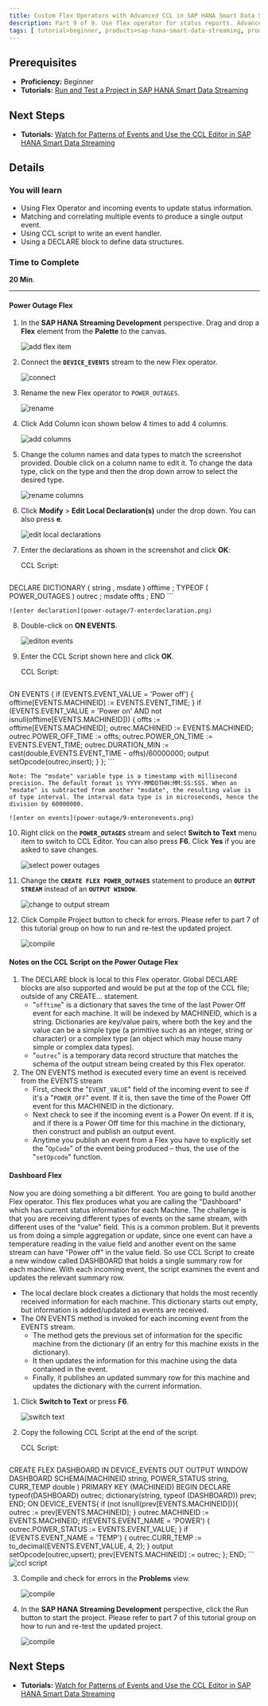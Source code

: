 ```yaml
---
title: Custom Flex Operators with Advanced CCL in SAP HANA Smart Data Streaming
description: Part 9 of 9. Use flex operator for status reports. Advanced CCL techniques.
tags: [ tutorial>beginner, products>sap-hana-smart-data-streaming, products>sap-hana-studio ]
---
```

## Prerequisites  
 - **Proficiency:** Beginner
 - **Tutorials:** [Run and Test a Project in SAP HANA Smart Data Streaming](http://www.sap.com/developer/tutorials/sds-part7-testing.html)

## Next Steps
 - **Tutorials:** [Watch for Patterns of Events and Use the CCL Editor in SAP HANA Smart Data Streaming](http://www.sap.com/developer/tutorials/sds-part8-patterns.html)

## Details
### You will learn  
 - Using Flex Operator and incoming events to update status information.
 - Matching and correlating multiple events to produce a single output event.
 - Using CCL script to write an event handler.
 - Using a DECLARE block to define data structures.

### Time to Complete
**20 Min**.

---

#### Power Outage Flex

1. In the **SAP HANA Streaming Development** perspective. Drag and drop a **Flex** element from the **Palette** to the canvas.

    ![add flex item](power-outage/1-addflexitem.png)

2. Connect the **`DEVICE_EVENTS`** stream to the new Flex operator.

    ![connect](power-outage/2-connect.png)

3. Rename the new Flex operator to `POWER_OUTAGES`.

    ![rename](power-outage/3-rename.png)

4. Click Add Column icon shown below 4 times to add 4 columns.

    ![add columns](power-outage/4-addcolumns.png)

5. Change the column names and data types to match the screenshot provided. Double click on a column name to edit it. To change the data type, click on the type and then the drop down arrow to select the desired type.

    ![rename columns](power-outage/5-renamecolumns.png)

6. Click **Modify** > **Edit Local Declaration(s)** under the drop down. You can also press **e**.

    ![edit local declarations](power-outage/6-editlocaldecleration.png)

7. Enter the declarations as shown in the screenshot and click **OK**:

    CCL Script:
    ```sql
  DECLARE
    DICTIONARY ( string , msdate ) offtime ;
    TYPEOF ( POWER_OUTAGES ) outrec ;
    msdate offts ;
  END
    ```

    ![enter declaration](power-outage/7-enterdeclaration.png)

8. Double-click on **ON EVENTS**.

    ![editon events](power-outage/8-editonevents.png)

9. Enter the CCL Script shown here and click **OK**.

    CCL Script:
    ```sql
  ON EVENTS {
    if (EVENTS.EVENT_VALUE = 'Power off') {
      offtime[EVENTS.MACHINEID] := EVENTS.EVENT_TIME;
    }
    if (EVENTS.EVENT_VALUE = 'Power on' AND not isnull(offtime[EVENTS.MACHINEID])) {
      offts := offtime[EVENTS.MACHINEID];
      outrec.MACHINEID := EVENTS.MACHINEID;
      outrec.POWER_OFF_TIME := offts;
      outrec.POWER_ON_TIME := EVENTS.EVENT_TIME;
      outrec.DURATION_MIN := cast(double,EVENTS.EVENT_TIME - offts)/60000000;
      output setOpcode(outrec,insert);
    }
  };
    ```

    Note: The "msdate" variable type is a timestamp with millisecond precision. The default format is YYYY-MMDDTHH:MM:SS:SSS. When an "msdate" is subtracted from another "msdate", the resulting value is of type interval. The interval data type is in microseconds, hence the division by 60000000.

    ![enter on events](power-outage/9-enteronevents.png)

10. Right click on the **`POWER_OUTAGES`** stream and select **Switch to Text** menu item to switch to CCL Editor. You can also press **F6**. Click **Yes** if you are asked to save changes.

    ![select power outages](power-outage/10-selectpoweroutages.png)

11. Change the **`CREATE FLEX POWER_OUTAGES`** statement to produce an **`OUTPUT STREAM`** instead of an **`OUTPUT WINDOW`**.

    ![change to output stream](power-outage/11-changetooutputstream.png)

12. Click Compile Project button to check for errors. Please refer to part 7 of this tutorial group on how to run and re-test the updated project.

    ![compile](power-outage/12-compile.png)

#### Notes on the CCL Script on the Power Outage Flex

1. The DECLARE block is local to this Flex operator. Global DECLARE blocks are also supported and would be put at the top of the CCL file; outside of any CREATE... statement.
    - "`offtime`" is a dictionary that saves the time of the last Power Off event for each machine. It will be indexed by MACHINEID, which is a string. Dictionaries are key/value pairs, where both the key and the value can be a simple type (a primitive such as an integer, string or character) or a complex type (an object which may house many simple or complex data types).
    - "`outrec`" is a temporary data record structure that matches the schema of the output stream being created by this Flex operator.
2. The ON EVENTS method is executed every time an event is received from the EVENTS stream
    - First, check the "`EVENT_VALUE`" field of the incoming event to see if it's a "`POWER_OFF`" event. If it is, then save the time of the Power Off event for this MACHINEID in the dictionary.
    - Next check to see if the incoming event is a Power On event. If it is, and if there is a Power Off time for this machine in the dictionary, then construct and publish an output event.
    - Anytime you publish an event from a Flex you have to explicitly set the "`OpCode`" of the event being produced – thus, the use of the "`setOpcode`" function.


#### Dashboard Flex

Now you are doing something a bit different. You are going to build another Flex operator. This flex produces what you are calling the "Dashboard" which has current status information for each Machine. The challenge is that you are receiving different types of events on the same stream, with different uses of the "value" field. This is a common problem. But it prevents us from doing a simple aggregation or update, since one event can have a temperature reading in the value field and another event on the same stream can have "Power off" in the value field. So use CCL Script to create a new window called DASHBOARD that holds a single summary row for each machine. With each incoming event, the script examines the event and updates the relevant summary row.
 - The local declare block creates a dictionary that holds the most recently received information for each machine. This dictionary starts out empty, but information is added/updated as events are received.
 - The ON EVENTS method is invoked for each incoming event from the EVENTS stream.
    - The method gets the previous set of information for the specific machine from the dictionary (if an entry for this machine exists in the dictionary).
    - It then updates the information for this machine using the data contained in the event.
    - Finally, it publishes an updated summary row for this machine and updates the dictionary with the current information.

1. Click **Switch to Text** or press **F6**.

    ![switch text](dashboard/1-switch-text.png)

2. Copy the following CCL Script at the end of the script.

    CCL Script:
    ```sql
  CREATE FLEX DASHBOARD
  IN DEVICE_EVENTS
  OUT OUTPUT WINDOW DASHBOARD
    SCHEMA(MACHINEID string, POWER_STATUS string, CURR_TEMP double )
    PRIMARY KEY (MACHINEID)
  BEGIN
    DECLARE
    typeof(DASHBOARD) outrec;
    dictionary(string, typeof (DASHBOARD)) prev;
  END;
  ON DEVICE_EVENTS{
    if (not isnull(prev[EVENTS.MACHINEID])){
      outrec := prev[EVENTS.MACHINEID];
    }
    outrec.MACHINEID := EVENTS.MACHINEID;
    if(EVENTS.EVENT_NAME = 'POWER') {
      outrec.POWER_STATUS := EVENTS.EVENT_VALUE;
    }
    if (EVENTS.EVENT_NAME = 'TEMP') {
      outrec.CURR_TEMP := to_decimal(EVENTS.EVENT_VALUE, 4, 2);
    }
    output setOpcode(outrec,upsert);
    prev[EVENTS.MACHINEID] := outrec;
  };
  END;
    ```
    ![ccl script](dashboard/2-ccl-script.png)

3. Compile and check for errors in the **Problems** view.

    ![compile](dashboard/3-compile.png)

4. In the **SAP HANA Streaming Development** perspective, click the Run button to start the project. Please refer to part 7 of this tutorial group on how to run and re-test the updated project.

    ![compile](dashboard/4-run.png)



## Next Steps
 - **Tutorials:** [Watch for Patterns of Events and Use the CCL Editor in SAP HANA Smart Data Streaming](http://www.sap.com/developer/tutorials/sds-part8-patterns.html)
